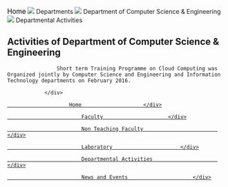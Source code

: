 <div align="left" class="contentDiv">
<div class="deptLeftDiv">
<div class="navaigatorDiv" style="width:">
<p><a href="/" style="text-decoration:none; color:black; font-size:110%;">Home</a> <img src="images/arrow.png"/> Departments <img src="images/arrow.png"/> Department of Computer Science &amp; Engineering <img src="images/arrow.png"/> Departmental Activities</p>
</div>
<h2>Activities of Department of Computer Science &amp; Engineering</h2>
            		
                   
                    
                    
                	Short term Training Programme on Cloud Computing was Organized jointly by Computer Science and Engineering and Information Technology departments on February 2016.
	            </div>
<div class="deptRightDiv"> <!-- for Department Menu -->
<a href="aboutDept.php?dep=2"><div class="deptRightDivMenuItem">
						Home        	        </div>
</a>
<a href="faculty.php?did=2">
<div class="deptRightDivMenuItem">						
							Faculty	                    </div>
</a>
<a href="nonTeachingFaculty.php?did=2">
<div class="deptRightDivMenuItem">						
							Non Teaching Faculty	                    </div>
</a>
<a href="laboratory.php?did=2">
<div class="deptRightDivMenuItem">						
							Laboratory	                    </div>
</a>
<a href="deptActivities.php?did=2">
<div class="deptRightDivMenuItemSelect">						
							Departmental Activities	                    </div>
</a>
<a href="deptNewsEvents.php?did=2">
<div class="deptRightDivMenuItem">						
							News and Events	                    </div>
</a>
</div>
</div>